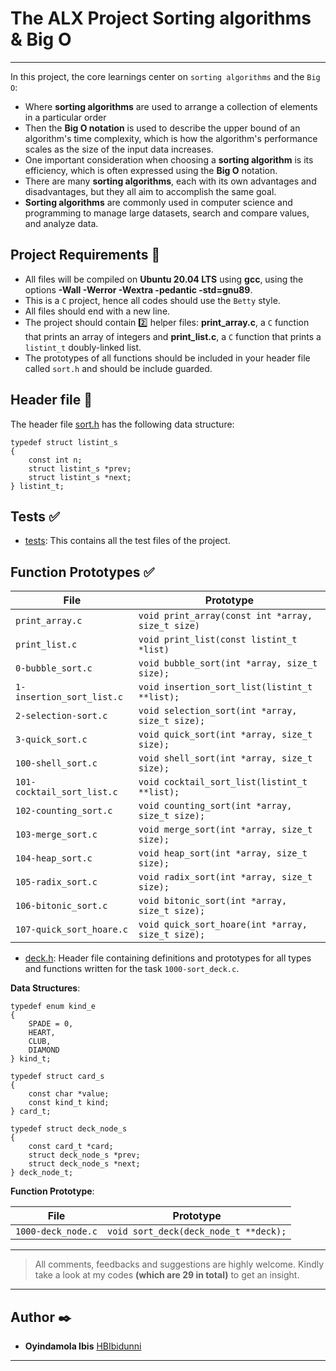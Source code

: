 # The ALX Project Sorting algorithms & Big O
---------
In this project, the core learnings center on `sorting algorithms` and the `Big O`:

* Where <b>sorting algorithms</b> are used to arrange a collection of elements in a particular order
* Then the <b>Big O notation</b> is used to describe the upper bound of an algorithm's time complexity, which is how the algorithm's performance scales as the size of the input data increases.
* One important consideration when choosing a <b>sorting algorithm</b> is its efficiency, which is often expressed using the <b>Big O</b> notation.
* There are many <b>sorting algorithms</b>, each with its own advantages and disadvantages, but they all aim to accomplish the same goal. 
* <b>Sorting algorithms</b> are commonly used in computer science and programming to manage large datasets, search and compare values, and analyze data. 

## Project Requirements :pushpin:
* All files will be compiled on <b>Ubuntu 20.04 LTS</b> using <b>gcc</b>, using the options <b>-Wall -Werror -Wextra -pedantic -std=gnu89</b>.
* This is a `C` project, hence all codes should use the `Betty` style.
* All files should end with a new line.
* The project should contain :two: helper files: <b>print_array.c</b>,  a `C` function that prints an array of integers and <b>print_list.c</b>,  a `C` function that prints a `listint_t` doubly-linked list.
* The prototypes of all functions should be included in your header file called `sort.h` and should be include guarded.

## Header file :file_folder:
The header file [sort.h](./sort.h) has the following data structure:

```
typedef struct listint_s
{
	const int n;
	struct listint_s *prev;
	struct listint_s *next;
} listint_t;
```
## Tests :white_check_mark:
* [tests](./tests): This contains all the test files of the project.

## Function Prototypes :white_check_mark:

| File                       | Prototype                                         |
| -------------------------- | ------------------------------------------------- |
| `print_array.c`            | `void print_array(const int *array, size_t size)` |
| `print_list.c`             | `void print_list(const listint_t *list)`          |
| `0-bubble_sort.c`          | `void bubble_sort(int *array, size_t size);`      |
| `1-insertion_sort_list.c`  | `void insertion_sort_list(listint_t **list);`     |
| `2-selection-sort.c`       | `void selection_sort(int *array, size_t size);`   |
| `3-quick_sort.c`           | `void quick_sort(int *array, size_t size);`       |
| `100-shell_sort.c`         | `void shell_sort(int *array, size_t size);`       |
| `101-cocktail_sort_list.c` | `void cocktail_sort_list(listint_t **list);`      |
| `102-counting_sort.c`      | `void counting_sort(int *array, size_t size);`    |
| `103-merge_sort.c`         | `void merge_sort(int *array, size_t size);`       |
| `104-heap_sort.c`          | `void heap_sort(int *array, size_t size);`        |
| `105-radix_sort.c`         | `void radix_sort(int *array, size_t size);`       |
| `106-bitonic_sort.c`       | `void bitonic_sort(int *array, size_t size);`     |
| `107-quick_sort_hoare.c`   | `void quick_sort_hoare(int *array, size_t size);` |

* [deck.h](./deck.h): Header file containing definitions and prototypes for all types and functions written for the task `1000-sort_deck.c`.

<b>Data Structures</b>:
```
typedef enum kind_e
{
	SPADE = 0,
	HEART,
	CLUB,
	DIAMOND
} kind_t;

typedef struct card_s
{
	const char *value;
	const kind_t kind;
} card_t;

typedef struct deck_node_s
{
	const card_t *card;
	struct deck_node_s *prev;
	struct deck_node_s *next;
} deck_node_t;
```

<b>Function Prototype</b>:

| File               | Prototype                             |
| ------------------ | ------------------------------------- |
| `1000-deck_node.c` | `void sort_deck(deck_node_t **deck);` |

------
> All comments, feedbacks and suggestions are highly welcome. Kindly take a look at my codes <b>(which are 29 in total)</b> to get an insight. 
------
## Author :black_nib:
*  __Oyindamola Ibis__ [HBIbidunni](./HBIbidunni)
-------
